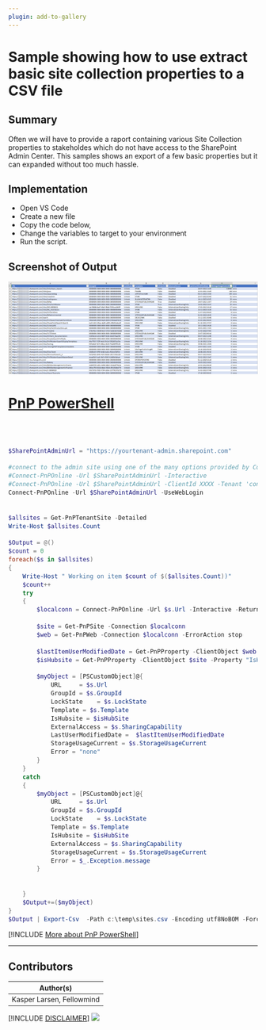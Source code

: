 ```yaml
---
plugin: add-to-gallery
---
```


# Sample showing how to use extract basic site collection properties to a CSV file

## Summary

Often we will have to provide a raport containing various Site Collection properties to stakeholdes which do not have access to the SharePoint Admin Center. This samples shows an export of a few basic properties but it can expanded without too much hassle.



## Implementation

- Open VS Code
- Create a new file
- Copy the code below,
- Change the variables to target to your environment
- Run the script.
 
## Screenshot of Output 

![Example Screenshot](assets/preview.png)

# [PnP PowerShell](#tab/pnpps)
```powershell



$SharePointAdminUrl = "https://yourtenant-admin.sharepoint.com"

#connect to the admin site using one of the many options provided by Connect-PnPOnline
#Connect-PnPOnline -Url $SharePointAdminUrl -Interactive
#Connect-PnPOnline -Url $SharePointAdminUrl -ClientId XXXX -Tenant 'contoso.onmicrosoft.com' -Thumbprint YYYYY
Connect-PnPOnline -Url $SharePointAdminUrl -UseWebLogin


$allsites = Get-PnPTenantSite -Detailed 
Write-Host $allsites.Count

$Output = @()
$count = 0
foreach($s in $allsites)
{
    Write-Host " Working on item $count of $($allsites.Count))"
    $count++
    try 
    {
        $localconn = Connect-PnPOnline -Url $s.Url -Interactive -ReturnConnection
        
        $site = Get-PnPSite -Connection $localconn
        $web = Get-PnPWeb -Connection $localconn -ErrorAction stop

        $lastItemUserModifiedDate = Get-PnPProperty -ClientObject $web -Property "LastItemUserModifiedDate" -Connection $localconn
        $isHubsite = Get-PnPProperty -ClientObject $site -Property "IsHubSite" -Connection $localconn

        $myObject = [PSCustomObject]@{
            URL     = $s.Url
            GroupId = $s.GroupId
            LockState    = $s.LockState
            Template = $s.Template
            IsHubsite = $isHubSite
            ExternalAccess = $s.SharingCapability
            LastUserModifiedDate =  $lastItemUserModifiedDate
            StorageUsageCurrent = $s.StorageUsageCurrent 
            Error = "none"
        }        
    }
    catch 
    {
        $myObject = [PSCustomObject]@{
            URL     = $s.Url
            GroupId = $s.GroupId
            LockState    = $s.LockState
            Template = $s.Template
            IsHubsite = $isHubSite
            ExternalAccess = $s.SharingCapability
            StorageUsageCurrent = $s.StorageUsageCurrent
            Error = $_.Exception.message
        }
    
        
    }
    $Output+=($myObject)
}
$Output | Export-Csv  -Path c:\temp\sites.csv -Encoding utf8NoBOM -Force  -Delimiter "|"


```
[!INCLUDE [More about PnP PowerShell](../../docfx/includes/MORE-PNPPS.md)]
***

## Contributors

| Author(s) |
|-----------|
| Kasper Larsen, Fellowmind|

[!INCLUDE [DISCLAIMER](../../docfx/includes/DISCLAIMER.md)]
<img src="https://pnptelemetry.azurewebsites.net/script-samples/scripts/spo-export-basic-sitecollection-info" aria-hidden="true" />
